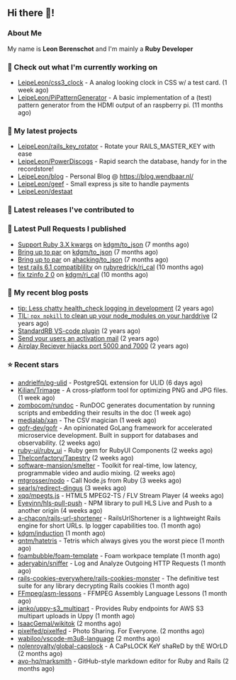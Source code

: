 ## Hi there 👋!

### About Me

My name is **Leon Berenschot** and I'm mainly a **Ruby Developer**
<br>

### 👷 Check out what I'm currently working on

- [LeipeLeon/css3_clock](https://github.com/LeipeLeon/css3_clock) - A analog looking clock in CSS w/ a test card. (1 week ago)
- [LeipeLeon/PiPatternGenerator](https://github.com/LeipeLeon/PiPatternGenerator) - A basic implementation of a (test) pattern generator from the HDMI output of an raspberry pi. (11 months ago)

### 🌱 My latest projects

- [LeipeLeon/rails_key_rotator](https://github.com/LeipeLeon/rails_key_rotator) - Rotate your RAILS_MASTER_KEY with ease
- [LeipeLeon/PowerDiscogs](https://github.com/LeipeLeon/PowerDiscogs) - Rapid search the database, handy for in the recordstore!
- [LeipeLeon/blog](https://github.com/LeipeLeon/blog) - Personal Blog @ https://blog.wendbaar.nl/
- [LeipeLeon/geef](https://github.com/LeipeLeon/geef) - Small express js site to handle payments
- [LeipeLeon/destaat](https://github.com/LeipeLeon/destaat)

### 🔭 Latest releases I've contributed to


### 🔨 Latest Pull Requests I published

- [Support Ruby 3.X kwargs](https://github.com/kdgm/to_json/pull/3) on [kdgm/to_json](https://github.com/kdgm/to_json) (7 months ago)
- [Bring up to par](https://github.com/kdgm/to_json/pull/2) on [kdgm/to_json](https://github.com/kdgm/to_json) (7 months ago)
- [Bring up to par](https://github.com/ahacking/to_json/pull/8) on [ahacking/to_json](https://github.com/ahacking/to_json) (7 months ago)
- [test rails 6.1 compatiblility](https://github.com/rubyredrick/ri_cal/pull/24) on [rubyredrick/ri_cal](https://github.com/rubyredrick/ri_cal) (10 months ago)
- [fix tzinfo 2 0](https://github.com/kdgm/ri_cal/pull/4) on [kdgm/ri_cal](https://github.com/kdgm/ri_cal) (10 months ago)

### 📜 My recent blog posts

- [tip: Less chatty health_check logging in development](https://www.wendbaar.nl/posts/2023/07/tip_less_chatty_health_check_logging_in_development) (2 years ago)
- [TIL: `npx npkill` to clean up your node_modules on your harddrive](https://www.wendbaar.nl/posts/2023/03/til_npx_npkill_to_clean_up_your_node_modules_on_your_harddrive) (2 years ago)
- [StandardRB VS-code plugin](https://www.wendbaar.nl/posts/2023/02/standardrb_vscode_plugin) (2 years ago)
- [Send your users an activation mail](https://www.wendbaar.nl/posts/2023/02/send_your_users_an_activation_mail) (2 years ago)
- [Airplay Reciever hijacks port 5000 and 7000](https://www.wendbaar.nl/posts/2023/02/airplay_reciever_hijacks_port_5000_and_7000) (2 years ago)

### ⭐ Recent stars

- [andrielfn/pg-ulid](https://github.com/andrielfn/pg-ulid) - PostgreSQL extension for ULID (6 days ago)
- [Kilian/Trimage](https://github.com/Kilian/Trimage) - A cross-platform tool for optimizing PNG and JPG files. (1 week ago)
- [zombocom/rundoc](https://github.com/zombocom/rundoc) - RunDOC generates documentation by running scripts and embedding their results in the doc (1 week ago)
- [medialab/xan](https://github.com/medialab/xan) - The CSV magician (1 week ago)
- [gofr-dev/gofr](https://github.com/gofr-dev/gofr) - An opinionated GoLang framework for accelerated microservice development. Built in support for databases and observability. (2 weeks ago)
- [ruby-ui/ruby_ui](https://github.com/ruby-ui/ruby_ui) - Ruby gem for RubyUI Components (2 weeks ago)
- [TheIconfactory/Tapestry](https://github.com/TheIconfactory/Tapestry) (2 weeks ago)
- [software-mansion/smelter](https://github.com/software-mansion/smelter) - Toolkit for real-time, low latency, programmable video and audio mixing. (2 weeks ago)
- [mtgrosser/nodo](https://github.com/mtgrosser/nodo) - Call Node.js from Ruby (3 weeks ago)
- [searls/redirect-dingus](https://github.com/searls/redirect-dingus) (3 weeks ago)
- [xqq/mpegts.js](https://github.com/xqq/mpegts.js) - HTML5 MPEG2-TS / FLV Stream Player (4 weeks ago)
- [Eyevinn/hls-pull-push](https://github.com/Eyevinn/hls-pull-push) - NPM library to pull HLS Live and Push to a another origin (4 weeks ago)
- [a-chacon/rails-url-shortener](https://github.com/a-chacon/rails-url-shortener) - RailsUrlShortener is a lightweight Rails engine for short URLs. Ip logger capabilities too. (1 month ago)
- [kdgm/induction](https://github.com/kdgm/induction) (1 month ago)
- [qntm/hatetris](https://github.com/qntm/hatetris) - Tetris which always gives you the worst piece (1 month ago)
- [foambubble/foam-template](https://github.com/foambubble/foam-template) - Foam workpace template (1 month ago)
- [aderyabin/sniffer](https://github.com/aderyabin/sniffer) - Log and Analyze Outgoing HTTP Requests (1 month ago)
- [rails-cookies-everywhere/rails-cookies-monster](https://github.com/rails-cookies-everywhere/rails-cookies-monster) - The definitive test suite for any library decrypting Rails cookies (1 month ago)
- [FFmpeg/asm-lessons](https://github.com/FFmpeg/asm-lessons) - FFMPEG Assembly Language Lessons (1 month ago)
- [janko/uppy-s3_multipart](https://github.com/janko/uppy-s3_multipart) - Provides Ruby endpoints for AWS S3 multipart uploads in Uppy (1 month ago)
- [IsaacGemal/wikitok](https://github.com/IsaacGemal/wikitok) (2 months ago)
- [pixelfed/pixelfed](https://github.com/pixelfed/pixelfed) - Photo Sharing. For Everyone. (2 months ago)
- [wabiloo/vscode-m3u8-language](https://github.com/wabiloo/vscode-m3u8-language) (2 months ago)
- [nolenroyalty/global-capslock](https://github.com/nolenroyalty/global-capslock) - A CaPsLOCK KeY shaReD by thE WOrLD (2 months ago)
- [avo-hq/marksmith](https://github.com/avo-hq/marksmith) - GitHub-style markdown editor for Ruby and Rails (2 months ago)

